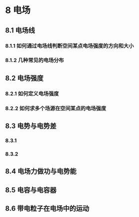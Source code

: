 # 8 电场

## 8.1 电场线

### 8.1.1 如何通过电场线判断空间某点电场强度的方向和大小

### 8.1.2 几种常见的电场分布

## 8.2 电场强度

### 8.2.1 如何定义电场强度

### 8.2.2 如何求多个场源在空间某点的电场强度

## 8.3 电势与电势差

### 8.3.1 

### 8.3.2 

## 8.4 电场力做功与电势能

## 8.5 电容与电容器

## 8.6 带电粒子在电场中的运动

